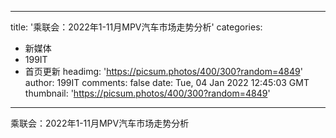
---
title: '乘联会：2022年1-11月MPV汽车市场走势分析'
categories: 
 - 新媒体
 - 199IT
 - 首页更新
headimg: 'https://picsum.photos/400/300?random=4849'
author: 199IT
comments: false
date: Tue, 04 Jan 2022 12:45:03 GMT
thumbnail: 'https://picsum.photos/400/300?random=4849'
---

<div>   
乘联会：2022年1-11月MPV汽车市场走势分析  
</div>
            